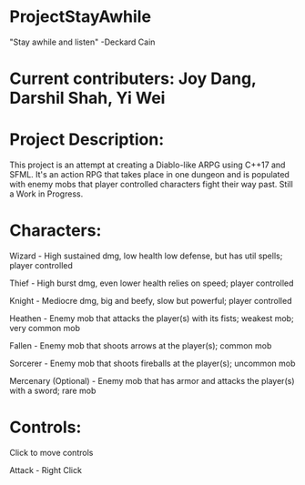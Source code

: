 # ProjectStayAwhile
"Stay awhile and listen" -Deckard Cain

# Current contributers: Joy Dang, Darshil Shah, Yi Wei

# Project Description:
This project is an attempt at creating a Diablo-like ARPG using C++17 and SFML. It's an action RPG that takes place in one dungeon and is populated with enemy mobs that player controlled characters fight their way past. Still a Work in Progress. 

# Characters: 
Wizard - High sustained dmg, low health low defense, but has util spells; player controlled

Thief - High burst dmg, even lower health relies on speed; player controlled

Knight - Mediocre dmg, big and beefy, slow but powerful; player controlled

Heathen - Enemy mob that attacks the player(s) with its fists; weakest mob; very common mob 

Fallen - Enemy mob that shoots arrows at the player(s); common mob

Sorcerer - Enemy mob that shoots fireballs at the player(s); uncommon mob

Mercenary (Optional) - Enemy mob that has armor and attacks the player(s) with a sword; rare mob

# Controls:
Click to move controls

Attack - Right Click
